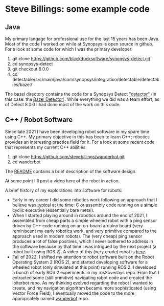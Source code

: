 # Steve Billings: some example code

## Java

My primary langage for professional use for the last 15 years has been Java. Most of the code I worked on while at Synopsys is open source in github. For a look at some code for which I was the primary developer:

1. git clone https://github.com/blackducksoftware/synopsys-detect.git
1. cd synopsys-detect
1. git checkout 8.0.0
1. cd detectable/src/main/java/com/synopsys/integration/detectable/detectables/bazel/

The bazel directory contains the code for a Synopsys Detect ["detector"](https://community.synopsys.com/s/document-item?bundleId=integrations-detect&topicId=gettingstarted/terms/detectors.html) (in this case: the [Bazel Detector](https://community.synopsys.com/s/document-item?bundleId=integrations-detect&topicId=packagemgrs/bazel.html)). While everything we did was a team effort, as of Detect 8.0.0 I had done most of the work on this code.

## C++ / Robot Software

Since late 2021 I have been developing robot software in my spare time using C++. My primary objective in this has been to learn C++; robotics provides an interesting practice field for it. For a look at some recent code that represents my current C++ abilities:

1. git clone https://github.com/stevebillings/wanderbot.git
1. cd wanderbot

The [README](https://github.com/stevebillings/wanderbot#readme) contains a brief description of the software design.

At some point I'll post a video here of the robot in action.

A brief history of my explorations into software for robots:

* Early in my career I did some robotics work following an approach that I believe was typical at the time: C or assembly code running on a simple cyclic executive (essentially bare metal).
* When I started playing around in robotics around the end of 2021, I assembled from cheap parts a simple wheeled robot with a ping sensor driven by C++ code running on an on-board arduino board (very reminiscent my early robotics work, and very primitive compared to the approach used in modern robots). The (very cheap) ping sensor produces a lot of false positives, which I never bothered to address in the software because by that time I was intrigued by the next project (a robot built using ROS 2). A video of this (very crude) robot is [here](https://photos.app.goo.gl/mjEGrCTett8aRskZ7).
* Fall of 2022, I shifted my attention to robot software built on the Robot Operating System 2 (ROS 2), and started developing software for a wheeled robot (only simulated at this point) running ROS 2. I developed a bunch of early ROS 2 experiments in my ros2overlays repo. From that I extracted some (still primitive) navigating robot code and created the loiterbot repo. As my thinking evolved regarding the robot I wanted to create, and my navigation algorithm became more sophisticated (using Vector Force Field), I eventually moved the code to the more appropriately named [wanderbot](https://github.com/stevebillings/wanderbot) repo.
